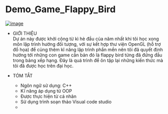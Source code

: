# Demo_Game_Flappy_Bird

[![image](https://github.com/RibunLoc/Demo_Game_Flappy_Bird/assets/132435500/653a23bf-f6d6-47a4-8616-05ae13949238)
](https://www.flaticon.com/free-icon/github_3291695?term=github&page=1&position=1&origin=tag&related_id=3291695)


- GIỚI THIỆU   
  Dự án này được khởi công từ kì hè đầu của năm nhất khi tôi học xong môn lập trình hướng đối tượng, với sự kết hợp thư viện OpenGL (hỗ trợ đồ họa) để củng thêm kĩ năng lập trình phần mền nên tôi đã quyết định hướng tới những con game căn bản đó là flappy bird từng đã đứng đầu trong bảng xếp hạng. Đây là quá trình để ôn tập lại những kiến thức mà tôi đã được học trên đại học. 
  
- TÓM TẮT 
  + Ngôn ngữ sử dụng: C++
  + Kĩ năng áp dụng từ OOP
  + Được thực hiện từ cá nhân
  + Sử dụng trình soạn thảo Visual code studio
  + 
